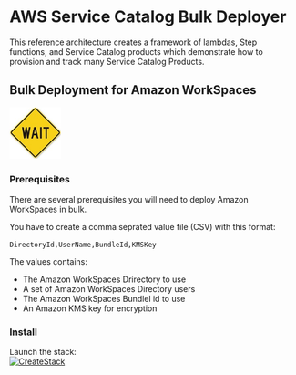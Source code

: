 # AWS Service Catalog Bulk Deployer

This reference architecture creates a framework of lambdas, Step functions, and Service Catalog products which demonstrate how to provision and track many Service Catalog Products.

## Bulk Deployment for Amazon WorkSpaces

<img src=images/wait.jpeg width=90>

### Prerequisites

There are several prerequisites you will need to deploy Amazon WorkSpaces in bulk.

You have to create a comma seprated value file (CSV) with this format:

```
DirectoryId,UserName,BundleId,KMSKey
```
The values contains:

- The Amazon WorkSpaces Drirectory to use
- A set of Amazon WorkSpaces Directory users
- The Amazon WorkSpaces Bundlel id to use
- An Amazon KMS key for encryption




### Install  
Launch the stack:  
[![CreateStack](https://s3.amazonaws.com/cloudformation-examples/cloudformation-launch-stack.png)](https://console.aws.amazon.com/cloudformation/home?region=us-east-1#/stacks/new?stackName=SC-RA-BulkDeployer-Master&templateURL=https://aws-service-catalog-reference-architectures.s3.amazonaws.com/bulkprovision/bulkmonitor-master-template.json)
